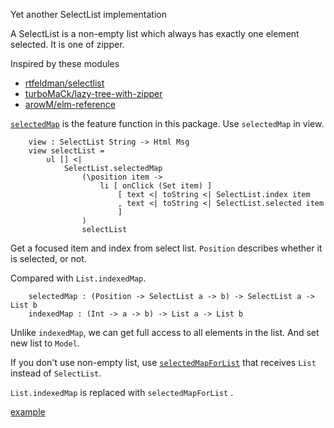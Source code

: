 Yet another SelectList implementation

A SelectList is a non-empty list which always has exactly one element selected.
It is one of zipper.

Inspired by these modules

* [rtfeldman/selectlist](https://package.elm-lang.org/packages/rtfeldman/selectlist/latest)
* [turboMaCk/lazy-tree-with-zipper](https://package.elm-lang.org/packages/turboMaCk/lazy-tree-with-zipper/latest)
* [arowM/elm-reference](https://package.elm-lang.org/packages/arowM/elm-reference/latest/)

[`selectedMap`](https://package.elm-lang.org/packages/miyamoen/select-list/latest/SelectList#selectedMap) is the feature function in this package.
Use `selectedMap` in view.

```
    view : SelectList String -> Html Msg
    view selectList =
        ul [] <|
            SelectList.selectedMap
                (\position item ->
                    li [ onClick (Set item) ]
                        [ text <| toString <| SelectList.index item
                        , text <| toString <| SelectList.selected item
                        ]
                )
                selectList
```
Get a focused item and index from select list.
`Position` describes whether it is selected, or not.

Compared with `List.indexedMap`.

```
    selectedMap : (Position -> SelectList a -> b) -> SelectList a -> List b
    indexedMap : (Int -> a -> b) -> List a -> List b
```

Unlike `indexedMap`, we can get full access to all elements in the list.
And set new list to `Model`.

If you don't use non-empty list, use [`selectedMapForList`](https://package.elm-lang.org/packages/miyamoen/select-list/latest/SelectList#selectedMapForList) that receives `List` instead of `SelectList`.

`List.indexedMap` is replaced with `selectedMapForList` .

[example](https://github.com/miyamoen/select-list/tree/master/example)

